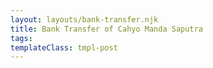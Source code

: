 ```yaml
---
layout: layouts/bank-transfer.njk
title: Bank Transfer of Cahyo Manda Saputra
tags:
templateClass: tmpl-post
---
```

